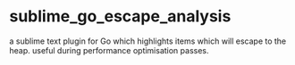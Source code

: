 # sublime_go_escape_analysis
a sublime text plugin for Go which highlights items which will escape to the heap. useful during performance optimisation passes.
